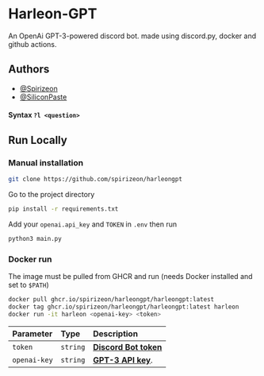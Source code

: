 
# Harleon-GPT

An OpenAi GPT-3-powered discord bot. made using discord.py, docker and github actions.

## Authors

- [@Spirizeon](https://www.github.com/spirizeon)
- [@SiliconPaste](https://www.github.com/siliconpaste)



#### Syntax `?l <question>`


## Run Locally

### Manual installation

```bash
git clone https://github.com/spirizeon/harleongpt
```

Go to the project directory

```bash
pip install -r requirements.txt
```
Add your `openai.api_key` and `TOKEN` in `.env` then run

```bash
python3 main.py 
```
### Docker run
The image must be pulled from GHCR and run (needs Docker installed and set to `$PATH`) 
```bash
docker pull ghcr.io/spirizeon/harleongpt/harleongpt:latest
docker tag ghcr.io/spirizeon/harleongpt/harleongpt:latest harleon
docker run -it harleon <openai-key> <token> 
```

| Parameter | Type     | Description                |
| :-------- | :------- | :------------------------- |
| `token` | `string` | **[Discord Bot token](https://discord.com/developers/docs/)** |
| `openai-key` | `string` | **[GPT-3 API key](https://platform.openai.com/account/api-keys)**.  |


